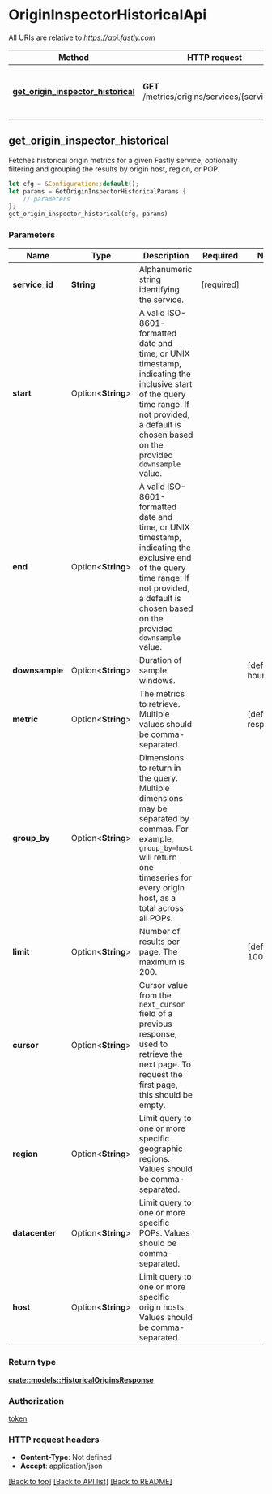 # OriginInspectorHistoricalApi

All URIs are relative to *https://api.fastly.com*

Method | HTTP request | Description
------------- | ------------- | -------------
[**get_origin_inspector_historical**](OriginInspectorHistoricalApi.md#get_origin_inspector_historical) | **GET** /metrics/origins/services/{service_id} | Get historical origin data for a service



## get_origin_inspector_historical

Fetches historical origin metrics for a given Fastly service, optionally filtering and grouping the results by origin host, region, or POP. 

```rust
let cfg = &Configuration::default();
let params = GetOriginInspectorHistoricalParams {
    // parameters
};
get_origin_inspector_historical(cfg, params)
```

### Parameters


Name | Type | Description  | Required | Notes
------------- | ------------- | ------------- | ------------- | -------------
**service_id** | **String** | Alphanumeric string identifying the service. | [required] |
**start** | Option\<**String**> | A valid ISO-8601-formatted date and time, or UNIX timestamp, indicating the inclusive start of the query time range. If not provided, a default is chosen based on the provided `downsample` value. |  |
**end** | Option\<**String**> | A valid ISO-8601-formatted date and time, or UNIX timestamp, indicating the exclusive end of the query time range. If not provided, a default is chosen based on the provided `downsample` value. |  |
**downsample** | Option\<**String**> | Duration of sample windows. |  |[default to hour]
**metric** | Option\<**String**> | The metrics to retrieve. Multiple values should be comma-separated. |  |[default to responses]
**group_by** | Option\<**String**> | Dimensions to return in the query. Multiple dimensions may be separated by commas. For example, `group_by=host` will return one timeseries for every origin host, as a total across all POPs.  |  |
**limit** | Option\<**String**> | Number of results per page. The maximum is 200. |  |[default to 100]
**cursor** | Option\<**String**> | Cursor value from the `next_cursor` field of a previous response, used to retrieve the next page. To request the first page, this should be empty. |  |
**region** | Option\<**String**> | Limit query to one or more specific geographic regions. Values should be comma-separated.  |  |
**datacenter** | Option\<**String**> | Limit query to one or more specific POPs. Values should be comma-separated. |  |
**host** | Option\<**String**> | Limit query to one or more specific origin hosts. Values should be comma-separated. |  |

### Return type

[**crate::models::HistoricalOriginsResponse**](HistoricalOriginsResponse.md)

### Authorization

[token](../README.md#token)

### HTTP request headers

- **Content-Type**: Not defined
- **Accept**: application/json

[[Back to top]](#) [[Back to API list]](../README.md#documentation-for-api-endpoints) [[Back to README]](../README.md)

